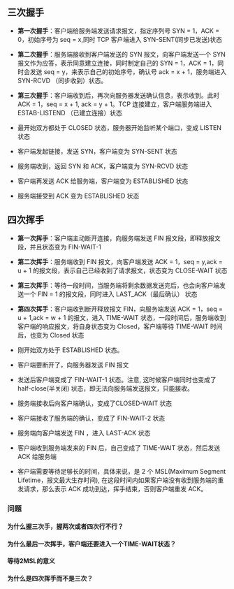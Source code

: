 ## 三次握手
- **第一次握手**：客户端给服务端发送请求报文，指定序列号 SYN = 1，ACK = 0，初始序号为 seq = x,同时 TCP 客户端进入 SYN-SENT(同步已发送)状态
- **第二次握手**：服务端接收到客户端发送的 SYN 报文，向客户端发送一个 SYN 报文作为应答，表示同意建立连接，同时制定自己的 SYN = 1，ACK = 1，同时会发送 seq = y，来表示自己的初始序号，确认号 ack = x + 1，服务端进入 SYN-RCVD （同步收到）状态。
- **第三次握手**：客户端收到后，再次向服务器发送确认信息，表示收到。此时 ACK = 1，seq = x + 1, ack = y + 1。TCP 连接建立，客户端服务端进入 ESTAB-LISTEND （已建立连接）状态


- 最开始双方都处于 CLOSED 状态，服务器开始监听某个端口，变成 LISTEN 状态
- 客户端发起链接，发送 SYN，客户端变为 SYN-SENT 状态
- 服务端收到，返回 SYN 和 ACK，客户端变为 SYN-RCVD 状态
- 客户端再发送 ACK 给服务端，客户端变为 ESTABLISHED 状态
- 服务端接受到 ACK 变为 ESTABLISHED 状态

## 四次挥手
- **第一次挥手**：客户端主动断开连接，向服务端发送 FIN 报文段，即释放报文段，并且状态变为 FIN-WAIT-1
- **第二次挥手**：服务端收到 FIN 报文，向客户端发送 ACK = 1，seq = y,ack = u + 1 的报文段，表示自己已经收到了请求报文，状态变为 CLOSE-WAIT 状态
- **第三次挥手**：等待一段时间，当服务端将剩余数据发送完后，也会向客户端发送一个 FIN = 1 的报文段，同时进入 LAST_ACK（最后确认） 状态
- **第四次挥手**：客户端收到断开释放报文 FIN，向服务端发送 ACK = 1，seq = u + 1,ack = w + 1 的报文，进入 TIME-WAIT 状态，一段时间后，服务端收到客户端的响应报文，将自身状态变为 Closed，客户端等待 TIME-WAIT 时间后，也变为 Closed 状态

- 刚开始双方处于 ESTABLISHED 状态。
- 客户端要断开了，向服务器发送 FIN 报文
- 发送后客户端变成了 FIN-WAIT-1 状态。注意, 这时候客户端同时也变成了 half-close(半关闭) 状态，即无法向服务端发送报文，只能接收。
- 服务端接收后向客户端确认，变成了CLOSED-WAIT 状态
- 客户端接收了服务端的确认，变成了 FIN-WAIT-2 状态
- 服务端向客户端发送 FIN ，进入 LAST-ACK 状态
- 客户端收到服务端发来的 FIN 后，自己变成了 TIME-WAIT 状态，然后发送 ACK 给服务端
- 客户端需要等待足够长的时间，具体来说，是 2 个 MSL(Maximum Segment Lifetime，报文最大生存时间), 在这段时间内如果客户端没有收到服务端的重发请求，那么表示 ACK 成功到达，挥手结束，否则客户端重发 ACK。

### 问题
#### 为什么握三次手，握两次或者四次行不行？

#### 为什么最后一次挥手，客户端还要进入一个TIME-WAIT状态？

#### 等待2MSL的意义

#### 为什么是四次挥手而不是三次？
